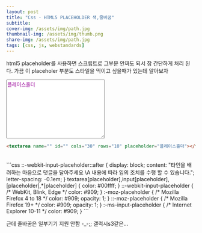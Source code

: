 ```yaml
---
layout: post
title: "Css - HTML5 PLACEHOLDER 색,줄바꿈"
subtitle: 
cover-img: /assets/img/path.jpg
thumbnail-img: /assets/img/thumb.png
share-img: /assets/img/path.jpg
tags: [css, js, webstandards]
---
```

html5 placeholder를 사용하면 스크립트로 그부분 안짜도 되서 참 간단하게 처리 된다. 가끔 이 placeholer 부분도 스타일을 먹이고 싶을때가 있는데 알아보자
<!--more-->

<div class="test">
<textarea id="" cols="30" name="" rows="10" placeholder="플레이스홀더"></textarea>
</div>

```html
<textarea name="" id="" cols="30" rows="10" placeholder="플레이스홀더"></textarea>
```
<br>
```css
::-webkit-input-placeholder::after {
    display: block;
    content: "타인을 배려하는 마음으로 댓글을 달아주세요 \A 내용에 따라 임의 조치를 수행 할 수 있습니다.";
    letter-spacing: -0.1em;
}
textarea[placeholder],input[placeholder],[placeholder],*[placeholder] {
    color: #00ffff;
}
::-webkit-input-placeholder { /* WebKit, Blink, Edge */
    color: #909;
}
:-moz-placeholder { /* Mozilla Firefox 4 to 18 */
   color: #909;
   opacity: 1;
}
::-moz-placeholder { /* Mozilla Firefox 19+ */
   color: #909;
   opacity: 1;
}
:-ms-input-placeholder { /* Internet Explorer 10-11 */
   color: #909;
}
```

근데 줄바꿈은 일부기기 지원 안함 -_-;; 갤럭시s3같은…

<style>

::-webkit-input-placeholder::after {
    display: block;
    content: "타인을 배려하는 마음으로 댓글을 달아주세요 \A 내용에 따라 임의 조치를 수행 할 수 있습니다.";
	letter-spacing:-0.1em;
}
textarea[placeholder],input[placeholder],
    [placeholder],
    *[placeholder] {
      color: #00ffff;
    }
::-webkit-input-placeholder { /* WebKit, Blink, Edge */
    color:    #909;
}
:-moz-placeholder { /* Mozilla Firefox 4 to 18 */
   color:    #909;
   opacity:  1;
}
::-moz-placeholder { /* Mozilla Firefox 19+ */
   color:    #909;
   opacity:  1;
}
:-ms-input-placeholder { /* Internet Explorer 10-11 */
   color:    #909;
}
</style>